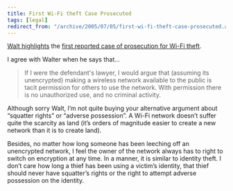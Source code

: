 ```yaml
---
title: First Wi-Fi theft Case Prosecuted
tags: [legal]
redirect_from: "/archive/2005/07/05/first-wi-fi-theft-case-prosecuted.aspx/"
---
```


[Walt
highlights](http://spaces.msn.com/members/waltimate/Blog/cns!1pCvw_V_FwCgTXneX4GXlXLw!381.entry)
the [first reported case of prosecution for Wi-Fi
theft](http://news.yahoo.com/news?tmpl=story&cid=562&e=1&u=/ap/techbits_wi_fi_theft).

I agree with Walter when he says that...

> If I were the defendant's lawyer, I would argue that (assuming its
> unencrypted) making a wireless network available to the public is
> tacit permission for others to use the network. With permission there
> is no unauthorized use, and no criminal activity.

Although sorry Walt, I’m not quite buying your alternative argument
about “squatter rights” or “adverse possession”. A Wi-Fi network doesn’t
suffer quite the scarcity as land (it’s orders of magnitude easier to
create a new network than it is to create land).

Besides, no matter how long someone has been leeching off an unencrypted
network, I feel the owner of the network always has to right to switch
on encryption at any time. In a manner, it is similar to identity theft.
I don’t care how long a thief has been using a victim’s identity, that
thief should never have squatter’s rights or the right to attempt
adverse possession on the identity.

